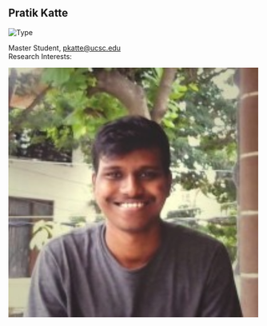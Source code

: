 ## Pratik Katte

![Type](https://img.shields.io/badge/FileType-.fasta-yellow)

Master Student, pkatte@ucsc.edu  
Research Interests: 

<img src='pratik.JPEG' alt='pratik' width='500'/>

